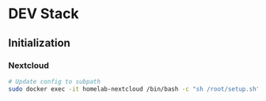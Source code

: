 # DEV Stack

## Initialization

### Nextcloud

```bash
# Update config to subpath
sudo docker exec -it homelab-nextcloud /bin/bash -c "sh /root/setup.sh"
```
